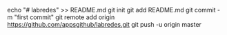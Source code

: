 echo "# labredes" >> README.md
git init
git add README.md
git commit -m "first commit"
git remote add origin https://github.com/appsgithub/labredes.git
git push -u origin master
